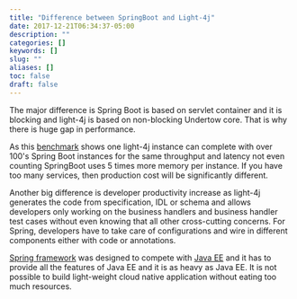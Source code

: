 ```yaml
---
title: "Difference between SpringBoot and Light-4j"
date: 2017-12-21T06:34:37-05:00
description: ""
categories: []
keywords: []
slug: ""
aliases: []
toc: false
draft: false
---
```


The major difference is Spring Boot is based on servlet container and it is blocking
and light-4j is based on non-blocking Undertow core. That is why there is huge gap
in performance. 

As this [benchmark][] shows one light-4j instance can complete with over 100's Spring 
Boot instances for the same throughput and latency not even counting SpringBoot uses 5 
times more memory per instance. If you have too many services, then production cost
will be significantly different. 

Another big difference is developer productivity increase as light-4j generates the
code from specification, IDL or schema and allows developers only working on the
business handlers and business handler test cases without even knowing that all other
cross-cutting concerns. For Spring, developers have to take care of configurations
and wire in different components either with code or annotations.

[Spring framework][] was designed to compete with [Java EE][] and it has to provide
all the features of Java EE and it is as heavy as Java EE. It is not possible to
build light-weight cloud native application without eating too much resources.

[benchmark]: https://github.com/networknt/microservices-framework-benchmark
[Spring framework]: /architecture/spring-is-bloated/
[Java EE]: /architecture/jee-is-dead/
